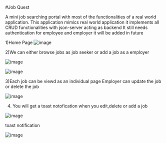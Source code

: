#Job Quest



A mini job searching portal with most of the functionalities of a real world application.
This application mimics real world application 
it implements all CRUD functionalities with json-server acting as backend
It still needs authentication for employee and employer 
it will be added in future

1)Home Page
![image](https://github.com/JohnWesleyBaki/jobquest/assets/87752756/12e8b3ff-fa7d-4c3c-bef1-9fbfe3a1a5c4)

2)We can either browse jobs as job seeker or add a job as a employer

![image](https://github.com/JohnWesleyBaki/jobquest/assets/87752756/f1cb758c-f9d4-413a-84fa-b19b048f3da1)

![image](https://github.com/JohnWesleyBaki/jobquest/assets/87752756/556f068c-1800-44f3-a8b4-077bce746b93)


3)Each job can be viewd as an individual page
 Employer can update the job or delete the job

![image](https://github.com/JohnWesleyBaki/jobquest/assets/87752756/3d01615a-4edc-4119-860d-765956c1eb6c)

4) You will get a toast notofication when you edit,delete or add a job

![image](https://github.com/JohnWesleyBaki/jobquest/assets/87752756/c5a0d598-830b-4ed7-8a10-7f638c56e639)



toast notification

![image](https://github.com/JohnWesleyBaki/jobquest/assets/87752756/4becebb8-a573-41e2-9e39-10bbce20c258)
